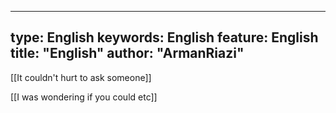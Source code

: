  ---
type:  English
keywords:  English
feature:  English
title: "English"
author: "ArmanRiazi"
---
 [[It couldn't hurt to ask someone]]

 [[I was wondering if you could etc]]